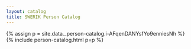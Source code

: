 ```yaml
---
layout: catalog
title: SWERIK Person Catalog
---
```

{% assign p = site.data._person-catalog.i-AFqenDANYsfYo9enniesNh %}
{% include person-catalog.html p=p %}

